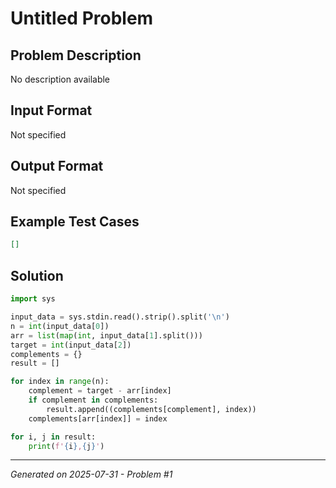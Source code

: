 # Untitled Problem

## Problem Description
No description available

## Input Format
Not specified

## Output Format
Not specified

## Example Test Cases
```json
[]
```

## Solution
```python
import sys

input_data = sys.stdin.read().strip().split('\n')
n = int(input_data[0])
arr = list(map(int, input_data[1].split()))
target = int(input_data[2])
complements = {}
result = []

for index in range(n):
    complement = target - arr[index]
    if complement in complements:
        result.append((complements[complement], index))
    complements[arr[index]] = index

for i, j in result:
    print(f'{i},{j}')
```

---
*Generated on 2025-07-31 - Problem #1*